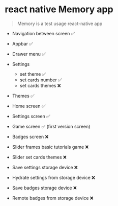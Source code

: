 # react native Memory app

> Memory is a test usage react-native app

- Navigation between screen ✅
- Appbar ✅
- Drawer menu ✅
- Settings
  - set theme ✅
  - set cards number ✅
  - set cards themes ❌

- Themes ✅

- Home screen ✅
- Settings screen ✅
- Game screen ✅ (first version screen)
- Badges screen ❌

- Slider frames basic tutorials game ❌
- Slider set cards themes ❌

- Save settings storage device ❌
- Hydrate settings from storage device ❌
- Save badges storage device ❌
- Remote badges from storage device ❌

